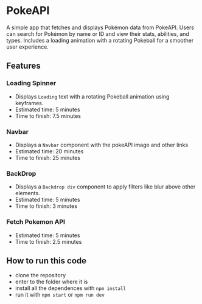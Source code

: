 # PokeAPI

A simple app that fetches and displays Pokémon data from PokeAPI. Users can search for Pokémon by name or ID and view their stats, abilities, and types. Includes a loading animation with a rotating Pokeball for a smoother user experience.

## Features

### Loading Spinner
- Displays `Loading` text with a rotating Pokeball animation using keyframes.
- Estimated time: 5 minutes
- Time to finish: 7.5 minutes

### Navbar
- Displays a `Navbar` component with the pokeAPI image and other links
- Estimated time: 20 minutes
- Time to finish: 25 minutes

### BackDrop
- Displays a `Backdrop div` component to apply filters like blur above other elements.
- Estimated time: 5 minutes
- Time to finish: 3 minutes

### Fetch Pokemon API
- Estimated time: 5 minutes
- Time to finish: 2.5 minutes

## How to run this code

- clone the repository
- enter to the folder where it is
- install all the dependences with `npm install`
- run it with `npm start` or `npm run dev`
